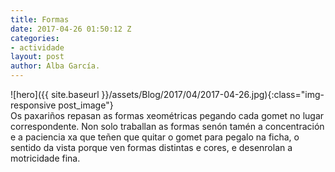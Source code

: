 ```yaml
---
title: Formas
date: 2017-04-26 01:50:12 Z
categories:
- actividade
layout: post
author: Alba García.
---
```


![hero]({{ site.baseurl }}/assets/Blog/2017/04/2017-04-26.jpg){:class="img-responsive post_image"}
<br>
Os paxariños repasan as formas xeométricas pegando cada gomet no lugar correspondente. 
Non solo traballan as formas senón tamén a concentración e a paciencia xa que teñen que quitar o gomet para pegalo na ficha, o sentido da vista porque ven formas distintas e cores, e desenrolan a motricidade fina.


